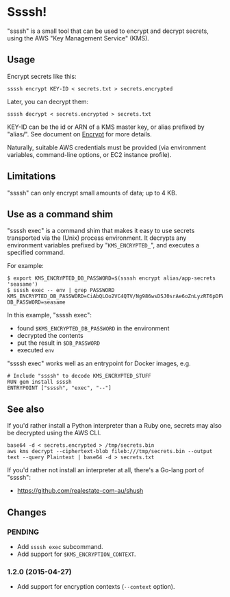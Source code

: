 # Ssssh!

"ssssh" is a small tool that can be used to encrypt and decrypt secrets, using the AWS "Key Management Service" (KMS).

## Usage

Encrypt secrets like this:

    ssssh encrypt KEY-ID < secrets.txt > secrets.encrypted

Later, you can decrypt them:

    ssssh decrypt < secrets.encrypted > secrets.txt

KEY-ID can be the id or ARN of a KMS master key, or alias prefixed by "alias/".  See document on [Encrypt](http://docs.aws.amazon.com/kms/latest/APIReference/API_Encrypt.html) for more details.

Naturally, suitable AWS credentials must be provided (via environment variables, command-line options, or EC2 instance profile).

## Limitations

"ssssh" can only encrypt small amounts of data; up to 4 KB.

## Use as a command shim

"ssssh exec" is a command shim that makes it easy to use secrets transported
via the (Unix) process environment.  It decrypts any environment variables
prefixed by "`KMS_ENCRYPTED_`", and executes a specified command.

For example:

```
$ export KMS_ENCRYPTED_DB_PASSWORD=$(ssssh encrypt alias/app-secrets 'seasame')
$ ssssh exec -- env | grep PASSWORD
KMS_ENCRYPTED_DB_PASSWORD=CiAbQLOo2VC4QTV/Ng986wsDSJ0srAe6oZnLyzRT6pDFWRKOAQEBAgB4G0CzqNlQuEE1fzYPfOsLA0idLKwHuqGZy8s0U+qQxVkAAABlMGMGCSqGSIb3DQEHBqBWMFQCAQAwTwYJKoZIhvcNAQcBMB4GCWCGSAFlAwQBLjARBAzfFR0tsHRq18JUhMcCARCAImvuMNYuHUut3BT7sZs9a31qWcmOBUBXYEsD+kx2GxUxBPE=
DB_PASSWORD=seasame
```

In this example, "ssssh exec":

- found `$KMS_ENCRYPTED_DB_PASSWORD` in the environment
- decrypted the contents
- put the result in `$DB_PASSWORD`
- executed `env`

"ssssh exec" works well as an entrypoint for Docker images, e.g.

    # Include "ssssh" to decode KMS_ENCRYPTED_STUFF
    RUN gem install ssssh
    ENTRYPOINT ["ssssh", "exec", "--"]

## See also

If you'd rather install a Python interpreter than a Ruby one, secrets may also be decrypted using the AWS CLI.

    base64 -d < secrets.encrypted > /tmp/secrets.bin
    aws kms decrypt --ciphertext-blob fileb:///tmp/secrets.bin --output text --query Plaintext | base64 -d > secrets.txt

If you'd rather not install an interpreter at all, there's a Go-lang port of "ssssh":

* https://github.com/realestate-com-au/shush

## Changes

### PENDING

* Add `ssssh exec` subcommand.
* Add support for `$KMS_ENCRYPTION_CONTEXT`.

### 1.2.0 (2015-04-27)

* Add support for encryption contexts (`--context` option).
